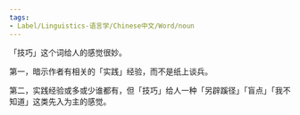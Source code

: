 ```yaml
---
tags:
- Label/Linguistics-语言学/Chinese中文/Word/noun
---
```


「技巧」这个词给人的感觉很妙。

第一，暗示作者有相关的「实践」经验，而不是纸上谈兵。

第二，实践经验或多或少谁都有，但「技巧」给人一种「另辟蹊径」「盲点」「我不知道」这类先入为主的感觉。
